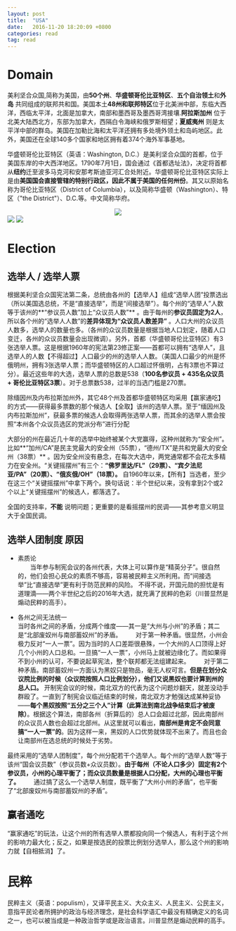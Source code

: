 ```yaml
---
layout: post
title:  "USA"
date:   2016-11-20 18:20:09 +0800
categories: read
tag: read
---
```

# Domain
美利坚合众国,简称为美国，由**50个州**、**华盛顿哥伦比亚特区**、**五个自治领土**和**外岛** 共同组成的联邦共和国。美国本土**48州和联邦特区**位于北美洲中部，东临大西洋，西临太平洋，北面是加拿大，南部和墨西哥及墨西哥湾接壤.**阿拉斯加州** 位于北美大陆西北方，东部为加拿大，西隔白令海峡和俄罗斯相望；**夏威夷州** 则是太平洋中部的群岛。美国在加勒比海和太平洋还拥有多处境外领土和岛屿地区。此外，美国还在全球140多个国家和地区拥有着374个海外军事基地。

华盛顿哥伦比亚特区（英语：Washington, D.C.）是美利坚合众国的首都，位于美国东岸的中大西洋地区。1790年7月1日，国会通过《首都选址法》，决定将首都从**纽约**迁至波多马克河和安那考斯迪亚河汇合处附近。华盛顿哥伦比亚特区实际上是由**美国国会直接管辖的特别行政区，因此不属于美国的任何州份**。其又以原始名称为哥伦比亚特区（District of Columbia），以及简称华盛顿（Washington）、特区（"the District"）、D.C.等。中文简称华府。

<div style="text-align: center">
<img src="https://upload.wikimedia.org/wikipedia/commons/5/5b/United_States_1868-1876.png"/>
</div>

<img src="{{ site.url }}/pic/2016-11-20-USA/USA_domain.png">

<img src="{{ site.url }}/pic/2016-11-20-USA/USA_Minor_Outlying_Islands.png">




# Election

## 选举人 / 选举人票
根据美利坚合众国宪法第二条，总统由各州的【选举人】组成“选举人团”投票选出（所以美国选总统，不是“直接选举”，而是“间接选举”）。每个州的“选举人”人数等于该州的**“参议员人数”加上“众议员人数”** 。由于每州的**参议员固定为2人**，所以各个州的“选举人人数”的**差异体现为“众议员人数差异”** 。人口大州的众议员人数多，选举人的数量也多。（各州的众议员数量是根据当地人口划定，随着人口变迁，各州的众议员数量会出现微调）。另外，首都（华盛顿哥伦比亚特区）有3张选举人票。这是根据1960年的宪法第23修正案——首都可以拥有“选举人”，且选举人的人数【不得超过】人口最少的州的选举人人数。（美国人口最少的州是怀俄明州，拥有3张选举人票；而华盛顿特区的人口超过怀俄明，占有3票也不算过分）。最近这些年的大选，选举人票的总数是538（**100名参议员 + 435名众议员 + 哥伦比亚特区3票**）。对于总票数538，过半的当选门槛是270票。

除缅因州及内布拉斯加州外，其它48个州及首都华盛顿特区均采用【赢家通吃】的方式——获得最多票数的那个候选人【全取】该州的选举人票。至于“缅因州及内布拉斯加州”，获最多票的候选人会取得两张选举人票，而其余的选举人票会按照“本州各个众议员选区的党派分布”进行分配

大部分的州在最近几十年的选举中始终被某个大党赢得，这种州就称为“安全州”。比如**“加州/CA”是民主党最大的安全州（55票），“德州/TX”是共和党最大的安全州（38票）** 。因为安全州没有悬念，在每次大选中，两党通常都不会花太多精力在安全州。“关键摇摆州”有三个：**“佛罗里达/FL”（29票）、“宾夕法尼亚/PA”（20票）、“俄亥俄/OH”（18票）。** 自1960年以来，【所有】当选者，至少在这三个“关键摇摆州”中拿下两个。换句话说：半个世纪以来，没有拿到2个或2个以上“关键摇摆州”的候选人，都落选了。

全国的支持率，**不能** 说明问题；更重要的是看摇摆州的民调——其参考意义明显大于全国民调。

## 选举人团制度 原因
- 素质论  
　　当年参与制宪会议的各州代表，大体上可以算作是“精英分子”。很自然的，他们会担心民众的素质不够高，容易被民粹主义所利用。而“间接选举”比“直接选举”更有利于防范民粹的风险。
不得不说，开国元勋的担忧是有道理滴——两个半世纪之后的2016年大选，就充满了民粹的色彩（川普显然是煽动民粹的高手）。

- 各州之间无法统一  
当时各州之间的矛盾，分成两个维度——其一是“大州与小州”的矛盾；其二是“北部废奴州与南部蓄奴州”的矛盾。
　　对于第一种矛盾。很显然，小州会极力反对“一人一票”。因为当时的人口差距很悬殊，一个大州的人口顶得上好几个小州的人口总和。一旦搞“一人一票”，小州马上就被边缘化了。而如果得不到小州的认可，不要说起草宪法，整个联邦都无法组建起来。
　　对于第二种矛盾。南部蓄奴州一方面认为黑奴只是物品，毫无人权可言。**但是在划分众议院比例的时候（众议院按照人口比例划分），他们又说黑奴也要计算到州的总人口。** 开制宪会议的时候，南北双方的代表为这个问题炒翻天，就差没动手群殴了。一直到了制宪会议临近结束的时候，南北双方才勉强达成某种妥协——**每个黑奴按照“五分之三个人”计算（此算法到南北战争结束后才被废除）**。根据这个算法，南部各州（折算后的）总人口会超过北部，因此南部州的众议员人数也会超过北部州。从这里就可以看出，**南部州是肯定不会同意搞“一人一票”的**。因为这样一来，黑奴的人口优势就体现不出来了。而且也会让南部州在选总统的时候处于劣势。

最终采用的“选举人团制度”，每个州分配若干个选举人。每个州的“选举人数”等于该州“国会议员数”（参议员数+众议员数）。**由于每州（不论人口多少）固定有2个参议员，小州的心理平衡了；而众议员数量是根据人口分配，大州的心理也平衡了。**
　　通过搞了这么一个选举人制度，既平衡了“大州小州的矛盾”，也平衡了“北部废奴州与南部蓄奴州的矛盾”。

## 赢者通吃
“赢家通吃”的玩法，让这个州的所有选举人票都投向同一个候选人，有利于这个州的影响力最大化；反之，如果是按选民的投票比例划分选举人，那么这个州的影响力就【自相抵消】了。

# 民粹
民粹主义（英语：populism），又译平民主义、大众主义、人民主义、公民主义，意指平民论者所拥护的政治与经济理念，是社会科学语汇中最没有精确定义的名词之一，也可以被当成是一种政治哲学或是政治语言。川普显然是煽动民粹的高手。
